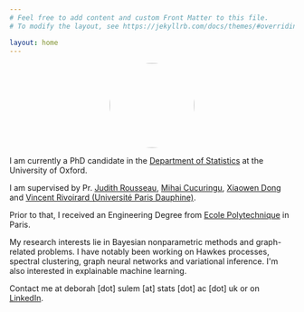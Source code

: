```yaml
---
# Feel free to add content and custom Front Matter to this file.
# To modify the layout, see https://jekyllrb.com/docs/themes/#overriding-theme-defaults

layout: home
---
```


<p align="center">
  <img src="../images/IMG_20210630_085720.jpg" class="pull-left" style="text-align:center; height:150px; width:150px; border-radius:100%"/>
</p>


I am currently a PhD candidate in the [Department of Statistics](http://www.stats.ox.ac.uk/) at the University of Oxford.

I am supervised by Pr. [Judith Rousseau](http://www.stats.ox.ac.uk/~rousseau/), [Mihai Cucuringu](http://www.stats.ox.ac.uk/~cucuringu), [Xiaowen Dong](https://web.media.mit.edu/~xdong/) and [Vincent Rivoirard (Université Paris Dauphine)](https://www.ceremade.dauphine.fr/~rivoirar/).
        
Prior to that, I received an Engineering Degree from [Ecole Polytechnique](https://www.polytechnique.edu/) in Paris. 
  
My research interests lie in Bayesian nonparametric methods and graph-related problems. I have notably been working on Hawkes processes, spectral clustering, graph neural networks and variational inference. I'm also interested in explainable machine learning.

Contact me at deborah [dot] sulem [at] stats [dot] ac [dot] uk or on [LinkedIn](https://www.linkedin.com/in/d%C3%A9borah-sulem-0a4050135/?originalSubdomain=fr).

